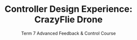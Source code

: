 ---
layout: page
title: "Controller Design Experience: CrazyFlie Drone"
subtitle: "Term 7 Advanced Feedback & Control Course"
permalink: /projects/term7-controller-design-experience
---
